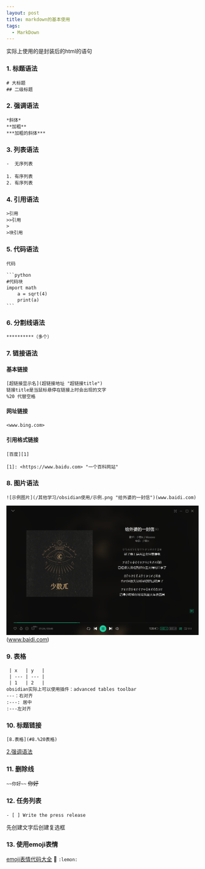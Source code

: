 ```yaml
---
layout: post
title: markdown的基本使用
tags:
  - MarkDown
---
```



实际上使用的是封装后的html的语句

### 1. 标题语法
```	
# 大标题
## 二级标题
```

### 2. 强调语法

```
*斜体*
**加粗**
***加粗的斜体***
```

### 3. 列表语法

```
-  无序列表

1. 有序列表
2. 有序列表
```

### 4. 引用语法

```
>引用
>>引用
>
>块引用
```

### 5. 代码语法

`代码`

	```python
	#代码块
	import math
		a = sqrt(4)
		print(a)
	```

### 6. 分割线语法

`**********（多个）`

### 7. 链接语法

#### 基本链接
```
[超链接显示名](超链接地址 "超链接title")
链接title是当鼠标悬停在链接上时会出现的文字
%20 代替空格
```
#### 网址链接

`<www.bing.com>`


#### 引用格式链接
```
[百度][1] 

[1]: <https://www.baidu.com> "一个百科网站"
```
### 8. 图片语法
```
![示例图片](/其他学习/obsidian使用/示例.png "给外婆的一封信")(www.baidi.com)
```
![示例图片](/attachment/obsidian使用/图片使用示例.png "给外婆的一封信")(www.baidi.com)

### 9. 表格
```
 | x   | y   |
 | --- | --- |
 | 1   | 2   |
obsidian实际上可以使用插件：advanced tables toolbar
---：右对齐
:---: 居中
:---左对齐
```
### 10. 标题链接
```
[8.表格](#8.%20表格)
```
[2.强调语法](#2.%20强调语法)

### 11. 删除线

`~~你好~~`
~~你好~~

### 12. 任务列表

`- [ ] Write the press release`

先创建文字后创建复选框

### 13. 使用emoji表情

[emoji表情代码大全](https://gist.github.com/rxaviers/7360908 "emoji表情列表")
🍋 `:lemon:`